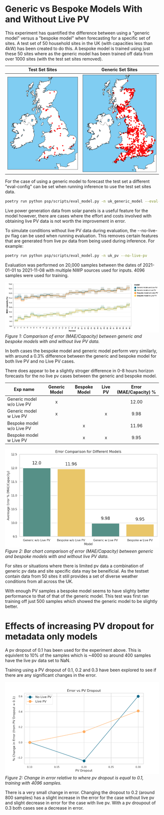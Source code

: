 # Generic vs Bespoke Models With and Without Live PV

This experiment has quantified the difference between using a "generic model" versus a "bespoke model" when forecasting for a specific set of sites. A test set of 50 household sites in the UK (with capacities less than 4kW) has been created to do this. A bespoke model is trained using just these 50 sites where as the generic model has been trained off data from over 1000 sites (with the test set sites removed).


| Test Set Sites | Generic Set Sites |
|--------------|-----------------|
| ![Test Set Map](test_set_map.png) | ![Generic Set Map](generic_set_map.png) |


For the case of using a generic model to forecast the test set a different "eval-config" can be set when running inference to use the test set sites data.

```bash
poetry run python psp/scripts/eval_model.py -n uk_generic_model --eval-config psp.exp_configs.uk_pv_testset --new-exp-name uk_generic_model_on_testset
```

Live power generation data from solar panels is a useful feature for the model however, there are cases where the effort and costs involved with obtaining live PV data is not worth the improvement in error.

To simulate conditions without live PV data during evaluation, the --no-live-pv flag can be used when running evaluation. This removes certain features that are generated from live pv data from being used during inference. For example:

```bash
poetry run python psp/scripts/eval_model.py -n uk_pv --no-live-pv
```

Evaluation was performed on 20,000 samples between the dates of 2021-01-01 to 2021-11-08 with multiple NWP sources used for inputs. 4096 samples were used for training. 

![results](gen_vs_bes_model.png)
*Figure 1: Comparison of error (MAE/Capacity) between generic and bespoke models with and without live PV data.*

In both cases the bespoke model and generic model perform very similarly, with around a 0.3% difference between the generic and bespoke model for both live PV and no Live PV cases.

There does appear to be a slightly stroger difference in 0-8 hours horizon forecasts for the no live pv cases between the generic and bespoke model.

| Exp name | Generic Model | Bespoke Model | Live PV | Error (MAE/Capacity) % |
|-----------|:-----:|:---------:|:-----------:|:-----:|
| Generic model w/o Live PV | x |  | | 12.00 |
| Generic model w Live PV | x | | x | 9.98 |
| Bespoke model w/o Live PV | | x | | 11.96|
| Bespoke model w Live PV | | x | x | 9.95 |


![results](model_comparison.png)
*Figure 2: Bar chart comparison of error (MAE/Capacity) between generic and bespoke models with and without live PV data.*

For sites or situations where there is limited pv data a combination of generic pv data and site specific data may be beneificial. As the testset contain data from 50 sites it still provides a set of diverse weather conditions from all across the UK.

With enough PV samples a bespoke model seems to have slighty better performance to that of that of the generic model. This test was first ran training off just 500 samples which showed the generic model to be slightly better.


# Effects of increasing PV dropout for metadata only models

A pv dropout of 0.1 has been used for the experiment above. This is equivlent to 10% of the samples which is ~4000 so around 400 samples have the live pv data set to NaN.

Training using a PV dropout of 0.1, 0.2 and 0.3 have been explored to see if there are any significant changes in the error.

![results](pv_dropout_change.png)
*Figure 2: Change in error relative to where pv dropout is equal to 0.1, training with 4096 samples.*

There is a very small change in error. Changing the dropout to 0.2 (around 800 samples) has a slight increase in the error for the case without live pv and slight decrease in error for the case with live pv. With a pv droupout of 0.3 both cases see a decrease in error.
